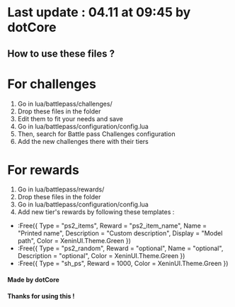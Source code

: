 # Last update : 04.11 at 09:45 by dotCore    
  
## How to use these files ?  

# For challenges
1) Go in lua/battlepass/challenges/ 
2) Drop these files in the folder
3) Edit them to fit your needs and save
4) Go in lua/battlepass/configuration/config.lua 
5) Then, search for Battle pass Challenges configuration
6) Add the new challenges there with their tiers
  
# For rewards
1) Go in lua/battlepass/rewards/
2) Drop these files in the folder
3) Go in lua/battlepass/configuration/config.lua 
4) Add new tier's rewards by following these templates :
- :Free({ Type = "ps2_items", Reward = "ps2_item_name", Name = "Printed name", Description = "Custom description", Display = "Model path", Color = XeninUI.Theme.Green })
- :Free({ Type = "ps2_random", Reward = "optional", Name = "optional", Description = "optional", Color = XeninUI.Theme.Green })
- :Free({ Type = "sh_ps", Reward = 1000, Color = XeninUI.Theme.Green })

  
#### Made by dotCore  
#### Thanks for using this !  